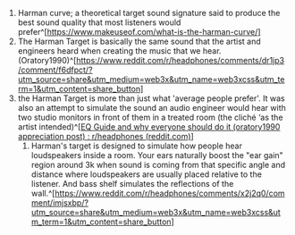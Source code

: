 1. Harman curve; a theoretical target sound signature said to produce the best sound quality that most listeners would prefer^[https://www.makeuseof.com/what-is-the-harman-curve/]
2. The Harman Target is basically the same sound that the artist and engineers heard when creating the music that we hear. (Oratory1990)^[https://www.reddit.com/r/headphones/comments/dr1jp3/comment/f6dfpct/?utm_source=share&utm_medium=web3x&utm_name=web3xcss&utm_term=1&utm_content=share_button]
3. the Harman Target is more than just what 'average people prefer'. It was also an attempt to simulate the sound an audio engineer would hear with two studio monitors in front of them in a treated room (the cliché ‘as the artist intended)^[[EQ Guide and why everyone should do it (oratory1990 appreciation post) : r/headphones (reddit.com)](https://www.reddit.com/r/headphones/comments/17ymg6s/eq_guide_and_why_everyone_should_do_it/)]
	1. Harman's target is designed to simulate how people hear loudspeakers inside a room. Your ears naturally boost the "ear gain" region around 3k when sound is coming from that specific angle and distance where loudspeakers are usually placed relative to the listener. And bass shelf simulates the reflections of the wall.^[https://www.reddit.com/r/headphones/comments/x2j2q0/comment/imjsxbp/?utm_source=share&utm_medium=web3x&utm_name=web3xcss&utm_term=1&utm_content=share_button]